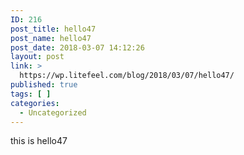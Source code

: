```yaml
---
ID: 216
post_title: hello47
post_name: hello47
post_date: 2018-03-07 14:12:26
layout: post
link: >
  https://wp.litefeel.com/blog/2018/03/07/hello47/
published: true
tags: [ ]
categories:
  - Uncategorized
---
```

this is hello47
